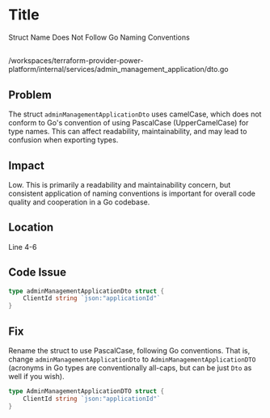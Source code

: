 # Title

Struct Name Does Not Follow Go Naming Conventions

##

/workspaces/terraform-provider-power-platform/internal/services/admin_management_application/dto.go

## Problem

The struct `adminManagementApplicationDto` uses camelCase, which does not conform to Go's convention of using PascalCase (UpperCamelCase) for type names. This can affect readability, maintainability, and may lead to confusion when exporting types.

## Impact

Low. This is primarily a readability and maintainability concern, but consistent application of naming conventions is important for overall code quality and cooperation in a Go codebase.

## Location

Line 4-6

## Code Issue

```go
type adminManagementApplicationDto struct {
	ClientId string `json:"applicationId"`
}
```

## Fix

Rename the struct to use PascalCase, following Go conventions. That is, change `adminManagementApplicationDto` to `AdminManagementApplicationDTO` (acronyms in Go types are conventionally all-caps, but can be just `Dto` as well if you wish).

```go
type AdminManagementApplicationDTO struct {
	ClientId string `json:"applicationId"`
}
```
